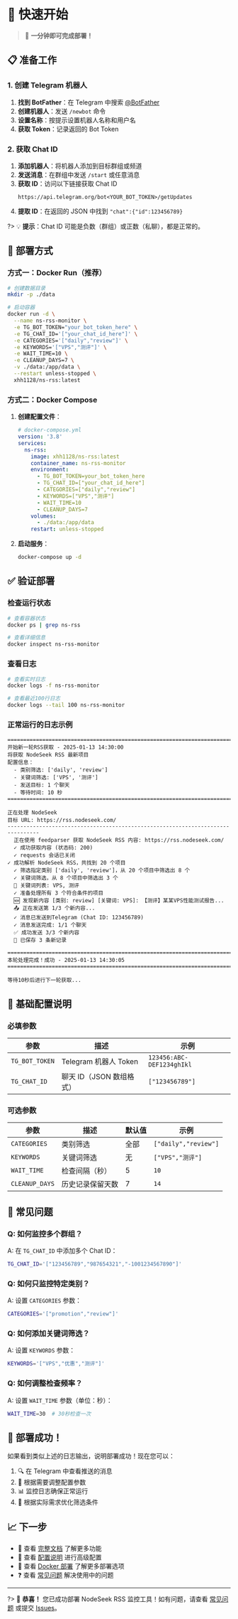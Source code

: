 # 🚀 快速开始

> 🎉 **一分钟即可完成部署！**

## 📋 准备工作

### 1. 创建 Telegram 机器人

1. **找到 BotFather**：在 Telegram 中搜索 [@BotFather](https://t.me/BotFather)
2. **创建机器人**：发送 `/newbot` 命令
3. **设置名称**：按提示设置机器人名称和用户名
4. **获取 Token**：记录返回的 Bot Token

### 2. 获取 Chat ID

1. **添加机器人**：将机器人添加到目标群组或频道
2. **发送消息**：在群组中发送 `/start` 或任意消息
3. **获取 ID**：访问以下链接获取 Chat ID
   ```
   https://api.telegram.org/bot<YOUR_BOT_TOKEN>/getUpdates
   ```
4. **提取 ID**：在返回的 JSON 中找到 `"chat":{"id":123456789}`

?> 💡 **提示**：Chat ID 可能是负数（群组）或正数（私聊），都是正常的。

## 🚀 部署方式

### 方式一：Docker Run（推荐）

```bash
# 创建数据目录
mkdir -p ./data

# 启动容器
docker run -d \
  --name ns-rss-monitor \
  -e TG_BOT_TOKEN="your_bot_token_here" \
  -e TG_CHAT_ID='["your_chat_id_here"]' \
  -e CATEGORIES='["daily","review"]' \
  -e KEYWORDS='["VPS","测评"]' \
  -e WAIT_TIME=10 \
  -e CLEANUP_DAYS=7 \
  -v ./data:/app/data \
  --restart unless-stopped \
  xhh1128/ns-rss:latest
```

### 方式二：Docker Compose

1. **创建配置文件**：
   ```yaml
   # docker-compose.yml
   version: '3.8'
   services:
     ns-rss:
       image: xhh1128/ns-rss:latest
       container_name: ns-rss-monitor
       environment:
         - TG_BOT_TOKEN=your_bot_token_here
         - TG_CHAT_ID=["your_chat_id_here"]
         - CATEGORIES=["daily","review"]
         - KEYWORDS=["VPS","测评"]
         - WAIT_TIME=10
         - CLEANUP_DAYS=7
       volumes:
         - ./data:/app/data
       restart: unless-stopped
   ```

2. **启动服务**：
   ```bash
   docker-compose up -d
   ```

## ✅ 验证部署

### 检查运行状态

```bash
# 查看容器状态
docker ps | grep ns-rss

# 查看详细信息
docker inspect ns-rss-monitor
```

### 查看日志

```bash
# 查看实时日志
docker logs -f ns-rss-monitor

# 查看最近100行日志
docker logs --tail 100 ns-rss-monitor
```

### 正常运行的日志示例

```
================================================================================
开始新一轮RSS获取 - 2025-01-13 14:30:00
将获取 NodeSeek RSS 最新项目
配置信息：
  - 类别筛选: ['daily', 'review']
  - 关键词筛选: ['VPS', '测评']
  - 发送目标: 1 个聊天
  - 等待时间: 10 秒
================================================================================

正在处理 NodeSeek
目标 URL: https://rss.nodeseek.com/
--------------------------------------------------------------------------------
  正在使用 feedparser 获取 NodeSeek RSS 内容: https://rss.nodeseek.com/
  ✓ 成功获取内容 (状态码: 200)
  ✓ requests 会话已关闭
✓ 成功解析 NodeSeek RSS，共找到 20 个项目
  ✓ 筛选指定类别 ['daily', 'review']，从 20 个项目中筛选出 8 个
  ✓ 关键词筛选，从 8 个项目中筛选出 3 个
  📝 关键词列表: VPS, 测评
  ✓ 准备处理所有 3 个符合条件的项目
  🆕 发现新内容 [类别: review] [关键词: VPS]: 【测评】某某VPS性能测试报告...
  📤 正在发送第 1/3 个新内容...
  ✓ 消息已发送到Telegram (Chat ID: 123456789)
  ✓ 消息发送完成: 1/1 个聊天
  ✅ 成功发送 3/3 个新内容
  💾 已保存 3 条新记录

================================================================================
本轮处理完成！成功 - 2025-01-13 14:30:05
================================================================================

等待10秒后进行下一轮获取...
```

## 🎯 基础配置说明

### 必填参数

| 参数 | 描述 | 示例 |
|------|------|------|
| `TG_BOT_TOKEN` | Telegram 机器人 Token | `123456:ABC-DEF1234ghIkl` |
| `TG_CHAT_ID` | 聊天 ID（JSON 数组格式） | `["123456789"]` |

### 可选参数

| 参数 | 描述 | 默认值 | 示例 |
|------|------|--------|------|
| `CATEGORIES` | 类别筛选 | 全部 | `["daily","review"]` |
| `KEYWORDS` | 关键词筛选 | 无 | `["VPS","测评"]` |
| `WAIT_TIME` | 检查间隔（秒） | 5 | `10` |
| `CLEANUP_DAYS` | 历史记录保留天数 | 7 | `14` |

## 🔧 常见问题

### Q: 如何监控多个群组？

A: 在 `TG_CHAT_ID` 中添加多个 Chat ID：
```bash
TG_CHAT_ID='["123456789","987654321","-1001234567890"]'
```

### Q: 如何只监控特定类别？

A: 设置 `CATEGORIES` 参数：
```bash
CATEGORIES='["promotion","review"]'
```

### Q: 如何添加关键词筛选？

A: 设置 `KEYWORDS` 参数：
```bash
KEYWORDS='["VPS","优惠","测评"]'
```

### Q: 如何调整检查频率？

A: 设置 `WAIT_TIME` 参数（单位：秒）：
```bash
WAIT_TIME=30  # 30秒检查一次
```

## 🎉 部署成功！

如果看到类似上述的日志输出，说明部署成功！现在您可以：

1. 🔍 在 Telegram 中查看推送的消息
2. 🔧 根据需要调整配置参数
3. 📊 监控日志确保正常运行
4. 🎯 根据实际需求优化筛选条件

## 📈 下一步

- 📖 查看 [完整文档](README.md) 了解更多功能
- 🔧 查看 [配置说明](configuration.md) 进行高级配置
- 🐳 查看 [Docker 部署](docker.md) 了解更多部署选项
- ❓ 查看 [常见问题](faq.md) 解决使用中的问题

---

?> 🎉 **恭喜！** 您已成功部署 NodeSeek RSS 监控工具！如有问题，请查看 [常见问题](faq.md) 或提交 [Issues](https://github.com/xhhcn/ns-rss/issues)。 